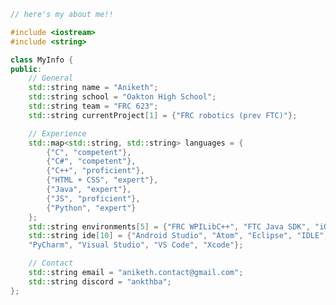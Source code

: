 <!--


### Hi there 👋
**ankthba/ankthba** is a ✨ _special_ ✨ repository because its `README.md` (this file) appears on your GitHub profile.

Here are some ideas to get you started:

- 🔭 I’m currently working on ...
- 🌱 I’m currently learning ...
- 👯 I’m looking to collaborate on ...
- 🤔 I’m looking for help with ...
- 💬 Ask me about ...
- 📫 How to reach me: ...
- 😄 Pronouns: ...
- ⚡ Fun fact: ...

### Hi there ✌🏻
- 🔭 I’m currently working on FRC robotics projects (prev FTC)
  - FRC WPILibC++ (competent)
  - FTC Java SDK (proficient)
- 💻 I have experience in:
  -  Java (expert)
  -  C (competent)
  -  C# (competent)
  -  C++ (proficient)
  -  Python (expert)
  -  JS (proficient)
  -  HTML + CSS (expert)
  -  Swift (novice)
- 🌱 I'm currently improving:
  - Swift skills
- 📫 How to reach me:
  - aniketh.contact@gmail.com

-->

<!--![25](https://github.com/ankthba/ankthba/assets/87498209/91a85bac-f3d4-43ca-9d93-acf5eb9c379d)-->


```c++
// here's my about me!!

#include <iostream>
#include <string>

class MyInfo {
public:
    // General
    std::string name = "Aniketh";
    std::string school = "Oakton High School";
    std::string team = "FRC 623";
    std::string currentProject[1] = {"FRC robotics (prev FTC)"};

    // Experience
    std::map<std::string, std::string> languages = {
        {"C", "competent"},
        {"C#", "competent"},
        {"C++", "proficient"},
        {"HTML + CSS", "expert"},
        {"Java", "expert"},
        {"JS", "proficient"},
        {"Python", "expert"}
    };
    std::string environments[5] = {"FRC WPILibC++", "FTC Java SDK", "iOS", "iPadOS", "macOS"};
    std::string ide[10] = {"Android Studio", "Atom", "Eclipse", "IDLE", "IntelliJ", "jGRASP",
    "PyCharm", "Visual Studio", "VS Code", "Xcode"};

    // Contact
    std::string email = "aniketh.contact@gmail.com";
    std::string discord = "ankthba";
};
```

